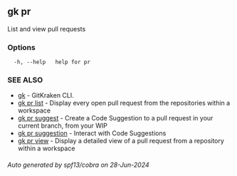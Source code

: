 ## gk pr

List and view pull requests

### Options

```
  -h, --help   help for pr
```

### SEE ALSO

* [gk](gk.md)	 - GitKraken CLI.
* [gk pr list](gk_pr_list.md)	 - Display every open pull request from the repositories within a workspace
* [gk pr suggest](gk_pr_suggest.md)	 - Create a Code Suggestion to a pull request in your current branch, from your WIP
* [gk pr suggestion](gk_pr_suggestion.md)	 - Interact with Code Suggestions
* [gk pr view](gk_pr_view.md)	 - Display a detailed view of a pull request from a repository within a workspace

###### Auto generated by spf13/cobra on 28-Jun-2024
